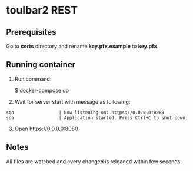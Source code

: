 # toulbar2 REST

## Prerequisites

Go to **certs** directory and rename **key.pfx.example** to **key.pfx**.

## Running container

1. Run command:

    $ docker-compose up

2. Wait for server start with message as following:

~~~
soa                 | Now listening on: https://0.0.0.0:8080
soa                 | Application started. Press Ctrl+C to shut down.
~~~

3. Open https://0.0.0.0:8080

## Notes

All files are watched and every changed is reloaded within few seconds.

